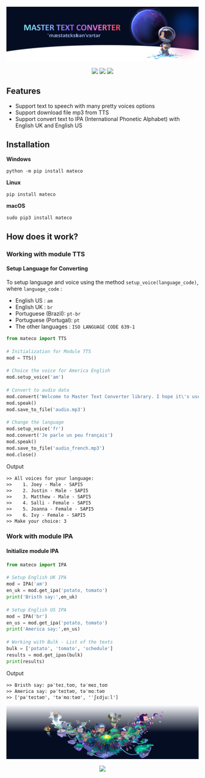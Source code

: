 <p align="center">
  <img src="https://raw.githubusercontent.com/tquangsdh20/mateco/main/.github/header.svg">
</p>

<p align="center"><img src="https://github.com/tquangsdh20/mateco/actions/workflows/test.yml/badge.svg"> <a href="https://codecov.io/github/tquangsdh20/mateco/commit/813bae77e548561e373c9a882199e795c44592a7"><img src="https://codecov.io/gh/tquangsdh20/mateco/branch/main/graphs/badge.svg?branch=main"></a> <img src = "https://img.shields.io/pypi/pyversions/mateco"></p>

## Features

- Support text to speech with many pretty voices options
- Support download file mp3 from TTS
- Support convert text to IPA (International Phonetic Alphabet) with English UK and English US

## Installation
**Windows**
```
python -m pip install mateco
```
**Linux**
```
pip install mateco
```
**macOS**
```
sudo pip3 install mateco
```
## How does it work?

### Working with module TTS

#### Setup Language for Converting

To setup language and voice using the method `setup_voice(language_code)`, where `language_code` :

- English US : `am`
- English UK : `br`
- Portuguese (Brazil): `pt-br`
- Portuguese (Portugal): `pt`
- The other languages : `ISO LANGUAGE CODE 639-1`

```python
from mateco import TTS

# Initialization for Module TTS
mod = TTS()

# Choice the voice for America English
mod.setup_voice('am')

# Convert to audio data
mod.convert('Welcome to Master Text Converter library. I hope it\'s useful for you.')
mod.speak()
mod.save_to_file('audio.mp3')

# Change the language
mod.setup_voice('fr')
mod.convert('Je parle un peu français')
mod.speak()
mod.save_to_file('audio_french.mp3')
mod.close()
```

Output

```
>> All voices for your language:
>>    1. Joey - Male - SAPI5
>>    2. Justin - Male - SAPI5
>>    3. Matthew - Male - SAPI5
>>    4. Salli - Female - SAPI5
>>    5. Joanna - Female - SAPI5
>>    6. Ivy - Female - SAPI5
>> Make your choice: 3
```

### Work with module IPA 

#### Initialize module IPA


```python
from mateco import IPA

# Setup English UK IPA
mod = IPA('am')
en_uk = mod.get_ipa('potato, tomato')
print('Bristh say:',en_uk)

# Setup English US IPA
mod = IPA('br')
en_us = mod.get_ipa('potato, tomato')
print('America say:',en_us)

# Working with Bulk - List of the texts
bulk = ['potato', 'tomato', 'schedule']
results = mod.get_ipas(bulk)
print(results)
```

Output

```
>> Bristh say: pəˈteɪˌtoʊ, təˈmeɪˌtoʊ
>> America say: pəˈteɪtəʊ, təˈmɑːtəʊ
>> ['pəˈteɪtəʊ', 'təˈmɑːtəʊ', 'ˈʃɛdjuːl']
```

<p align="center">
  <img src="https://raw.githubusercontent.com/tquangsdh20/mateco/main/.github/footer.svg">
</p>

<a href="https://github.com/tquangsdh20/mateco"><p align="center"><img src="https://img.shields.io/badge/Github-tquangsdh20-orange?style=social&logo=github"></p></a>